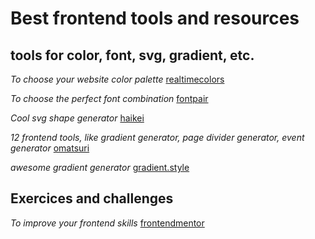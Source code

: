 # Best frontend tools and resources

## tools for color, font, svg, gradient, etc.

*To choose your website color palette* [realtimecolors](https://realtimecolors.com/) 

*To choose the perfect font combination* [fontpair](https://www.fontpair.co/)

*Cool svg shape generator* [haikei](https://app.haikei.app/)

*12 frontend tools, like gradient generator, page divider generator, event generator* [omatsuri](https://omatsuri.app/)

*awesome gradient generator* [gradient.style](https://gradient.style/)

## Exercices and challenges

*To improve your frontend skills* [frontendmentor](https://www.frontendmentor.io/challenges)
